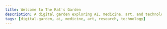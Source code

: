 ```yaml
---
title: Welcome to The Rat's Garden
description: A digital garden exploring AI, medicine, art, and technology through the lens of research and creativity.
tags: [digital-garden, ai, medicine, art, research, technology]
---
```


<!-- Graph links - invisible but parsed by Quartz -->
<div style="font-size: 0px; color: transparent; height: 0; overflow: hidden;">

[[art/My Art]]
[[art/Ritual - Essential Grimoire]]
[[art/index]]
[[blog/ai-features-showcase]]
[[blog/nvidia-computer-vision-projects]]
[[demos/ai-interactive-demos]]
[[docs/ai-features-documentation]]
[[index]]
[[projects/Build Birmingham]]
[[projects/index]]
[[research/PhD]]
[[research/Publications]]
[[research/index]]
[[tools/AI Semantic Links]]
[[tools/index]]

</div>

